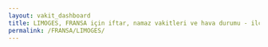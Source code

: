 ```yaml
---
layout: vakit_dashboard
title: LIMOGES, FRANSA için iftar, namaz vakitleri ve hava durumu - ilçe/eyalet seç
permalink: /FRANSA/LIMOGES/
---
```


<script type="text/javascript">
  var GLOBAL_COUNTRY = 'FRANSA';
  var GLOBAL_CITY = 'LIMOGES';
  var GLOBAL_STATE = '';
  var lat = 72;
  var lon = 21;
</script>
